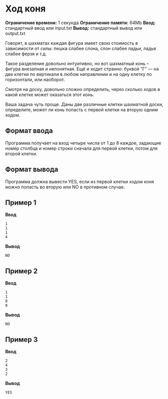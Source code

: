 # Ход коня

**Ограничение времени:** 1 секунда
**Ограничение памяти:** 64Mb
**Ввод:** стандартный ввод или input.txt
**Вывод:** стандартный вывод или output.txt

Говорят, в шахматах каждая фигура имеет свою стоимость в зависимости от силы: пешка слабее слона, слон слабее ладьи, ладья слабее ферзя и т.д.

Такое разделение довольно интуитивно, но вот шахматный конь – фигура внезапная и непонятная. Ещё и ходит странно: буквой “Г” — на две клетки по вертикали в любом направлении и на одну клетку по горизонтали, или наоборот.

Смотря на доску, довольно сложно определить, через сколько ходов в какой клетке может оказаться этот конь.

Ваша задача чуть проще. Даны две различные клетки шахматной доски, определите, может ли конь попасть с первой клетки на вторую одним ходом.

## Формат ввода

Программа получает на вход четыре числа от 1 до 8 каждое, задающие номер столбца и номер строки сначала для первой клетки, потом для второй клетки.

## Формат вывода

Программа должна вывести YES, если из первой клетки ходом коня можно попасть во вторую или NO в противном случае.

## Пример 1

**Ввод**
```
1
1
1
4
```

**Вывод**
```
NO
```

## Пример 2

**Ввод**
```
1
1
8
8
```

**Вывод**
```
NO
```

## Пример 3

**Ввод**
```
2
4
3
2
```

**Вывод**
```
YES